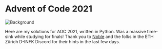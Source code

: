 # Advent of Code 2021

![Background](https://blogs.sap.com/wp-content/uploads/2020/11/EkaoQQTXEAMA4BN.jpg)

Here are my solutions for AOC 2021, written in Python. Was a massive time-sink while studying for finals! Thank you to [Noble](http://www.noblemushtak.com/) and the folks in the ETH Zürich D-INFK Discord for their hints in the last few days.